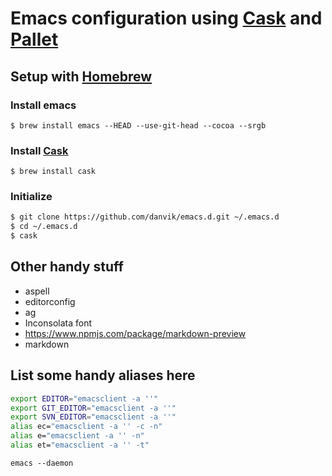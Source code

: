 # Emacs configuration using [Cask](https://github.com/cask/cask) and [Pallet](https://github.com/rdallasgray/pallet)

## Setup with [Homebrew](http://brew.sh/)

### Install emacs

`$ brew install emacs --HEAD --use-git-head --cocoa --srgb`

### Install [Cask](https://github.com/cask/cask)

`$ brew install cask`

### Initialize

```sh
$ git clone https://github.com/danvik/emacs.d.git ~/.emacs.d
$ cd ~/.emacs.d
$ cask
```

## Other handy stuff

- aspell
- editorconfig
- ag
- Inconsolata font
- https://www.npmjs.com/package/markdown-preview
- markdown

## List some handy aliases here

```sh
export EDITOR="emacsclient -a ''"
export GIT_EDITOR="emacsclient -a ''"
export SVN_EDITOR="emacsclient -a ''"
alias ec="emacsclient -a '' -c -n"
alias e="emacsclient -a '' -n"
alias et="emacsclient -a '' -t"
```

`emacs --daemon`


